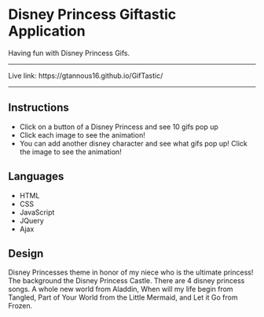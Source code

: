 # Disney Princess Giftastic Application

Having fun with Disney Princess Gifs.

<hr>
Live link: https://gtannous16.github.io/GifTastic/
<hr>
 

## Instructions
 * Click on a button of a Disney Princess and see 10 gifs pop up 
 * Click each image to see the animation! 
 * You can add another disney character and see what gifs pop up! Click the image to see the animation! 

## Languages
* HTML
* CSS
* JavaScript
* JQuery
* Ajax

## Design
 Disney Princesses theme in honor of my niece who is the ultimate princess! The background the Disney Princess Castle. There are 4 disney princess songs. A whole new world from Aladdin, When will my life begin from Tangled, Part of Your World from the Little Mermaid, and Let it Go from Frozen.
